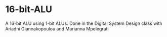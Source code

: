 # 16-bit-ALU
A 16-bit ALU using 1-bit ALUs. Done in the Digital System Design class with Ariadni Giannakopoulou and Marianna Mpelegrati
